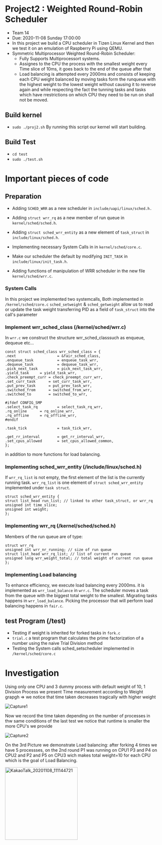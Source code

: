# Project2 : Weighted Round-Robin Scheduler
- Team 14
- Due: 2020-11-08 Sunday 17:00:00
- In this project we build a CPU scheduler in Tizen Linux Kernel and then we test it on an emulation of Raspberry Pi using QEMU.
- Symmetric Multiprocessor Weighted Round-Robin Scheduler:
    - Fully Supports Multiprocessort systems. 
    - Assignes to the CPU the process with the smallest weight every Time slice of 10ms, it goes back to the end of the queue after that
    - Load balancing is attempted every 2000ms and consists of keeping each CPU weight balanced by moving tasks form the runqueue with the highest weight to the lowest weight without causing it to reverse again and while respecting the fact the tunning tasks and tasks which have rrestrictions on which CPU they need to be run on shall not be moved.

## Build kernel
- ```sudo ./proj2.sh```
  By running this script our kernel will start building.

## Build Test
- ```cd test```
- ```sudo ./test.sh```

# Important pieces of code

## Preparation
- Adding ```SCHED_WRR``` as a new scheduler in ```include/uapi/linux/sched.h.```
- Adding ```struct wrr_rq``` as a new member of run queue in ```kernel/sched/sched.h```.
- Adding ```struct sched_wrr_entity``` as a new element of ```task_struct``` in ```include/linux/sched.h```.
- Implementing necessary System Calls in in ```kernel/sched/core.c```.
- Make our scheduler the default by modifying ```INIT_TASK``` in ```include/linux/init_task.h```.

- Adding functions of manipulation of WRR scheduler in the new file ```kernel/sched/wrr.c```.

### System Calls
In this project we implemented two systemcalls, Both implemented in ```/kernel/sched/core.c```
```sched_setweight``` & ```sched_getweight``` allow us to read or update the task weight transferring PID as a field of ```task_struct``` into the call's parameter

### Implement wrr_sched_class (/kernel/sched/wrr.c)
In ```wrr.c``` we construct the structure wrr_sched_classsuch as enqueue, dequeue etc...<br />

```
const struct sched_class wrr_sched_class = {
.next                   = &fair_sched_class,
.enqueue_task           = enqueue_task_wrr,
.dequeue_task           = dequeue_task_wrr,
.pick_next_task         = pick_next_task_wrr,
.yield_task		= yield_task_wrr,
.check_preempt_curr	= check_preempt_curr_wrr,
.set_curr_task		= set_curr_task_wrr,
.put_prev_task		= put_prev_task_wrr,
.switched_from		= switched_from_wrr,
.switched_to		= switched_to_wrr,

#ifdef CONFIG_SMP
.select_task_rq         = select_task_rq_wrr,
.rq_online		= rq_online_wrr,
.rq_offline		= rq_offline_wrr,
#endif

.task_tick              = task_tick_wrr,

.get_rr_interval        = get_rr_interval_wrr,
.set_cpus_allowed       = set_cpus_allowed_common,	
};
```
in addition to more functions for load balancing.

### Implementing sched_wrr_entity (/include/linux/sched.h)
If ```wrr_rq_list``` is not empty, the first element of the list is the currently running task. ```wrr_rq_list``` is one element of ```struct sched_wrr_entity``` implemented under ```task struct```.

```
struct sched_wrr_entity {
struct list_head run_list; // linked to other task_struct, or wrr_rq
unsigned int time_slice;
unsigned int weight;
};
```

### Implementing wrr_rq (/kernel/sched/sched.h)
Members of the run queue are of type:
```
struct wrr_rq 
unsigned int wrr_nr_running; // size of run queue
struct list_head wrr_rq_list; // list of current run queue
unsigned long wrr_weight_total; // total weight of current run queue
};
```

### Implementing Load balancing 
To enhance efficiency, we execute load balancing every 2000ms. it is implemented as ```wrr_load_balance``` in ```wrr.c```.
The scheduler moves a task from the queue with the biggest total weight to the smallest. Migrating tasks happens in ```wrr_load_balance```. 
Picking the processor that will perform load balancing happens in ```fair.c```.

## test Program (/test)
- Testing if weight is inherited for forked tasks in ```fork.c```
- ```trial.c``` a test program that calculates the prime factorization of a number using the naive Trial Division method
- Testing the System calls sched_setscheduler implemented in ```/kernel/sched/core.c```

# Investigation
Using only one CPU and 3 dummy process with default weight of 10, 1 Division Process
we present Time measurement according to Weight grapgh => we notice that time taken decreases tragically with higher weight

![Capture1](https://user-images.githubusercontent.com/71239705/98446797-8dd5a580-2163-11eb-9973-f38aac3bf211.PNG)

Now we record the time taken depending on the number of processes in thw same conditions of the last test we notice that runtime is smaller the more CPU's we provide

![Capture2](https://user-images.githubusercontent.com/71239705/98446798-8e6e3c00-2163-11eb-925c-6422de1c7f67.PNG)

On the 3rd Picture we demonstrate Load balancing:
after forking 4 times we have 5 processses, on the 2nd round P1 was running on CPU1 P3 and P4 on CPU2 and P2 and P5 on CPU3 wich makes total weight=10 for each CPU which is the goal of Load Balancing. 

<img width="239" alt="KakaoTalk_20201108_111144721" src="https://user-images.githubusercontent.com/59055419/98456068-141dd600-21bc-11eb-99e5-71421b9f2d36.png">

